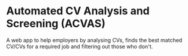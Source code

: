 # Automated CV Analysis and Screening (ACVAS)
A web app to help employers by analysing CVs, finds the best matched CV/CVs for a required job and filtering out those who don't.

